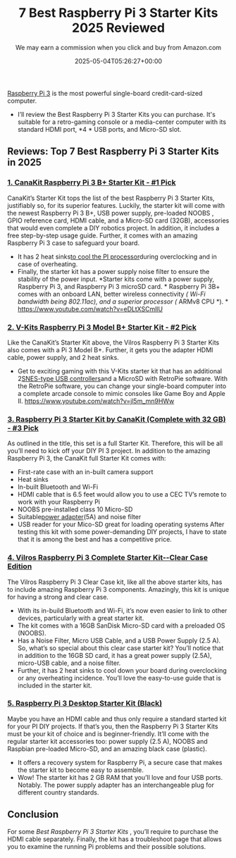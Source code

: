 ﻿---
author: We may earn a commission when you click and buy from Amazon.com
layout: post
title: 7 Best Raspberry Pi 3 Starter Kits 2025 Reviewed
date: '2025-05-04T05:26:27+00:00'
categories:
- Raspberry Pi 3
tags: []
slug: /best-raspberry-pi-3-starter-kits/
lastmod: 2025-05-07T12:21:25+03:00
---

[Raspberry Pi 3](https://pestpolicy.com/raspberry-pi-3-b-review/)
is the most powerful single-board credit-card-sized computer.
- I’ll review the Best Raspberry Pi 3 Starter Kits you can purchase.
It's suitable for a retro-gaming console or a media-center computer with its standard HDMI port,
*4 *
USB ports, and Micro-SD slot.
## Reviews: Top 7 Best Raspberry Pi 3 Starter Kits in 2025
### [1. CanaKit Raspberry Pi 3 B+ Starter Kit - #1 Pick](https://www.amazon.com/dp/B07BCC8PK7/?tag=p-policy-20)
CanaKit’s Starter Kit tops the list of the best Raspberry Pi 3 Starter Kits, justifiably so, for its superior features.
Luckily, the starter kit will come with the newest Raspberry Pi 3 B+, USB power supply, pre-loaded
NOOBS
, GPIO reference card, HDMI cable, and a Micro-SD card (32GB), accessories that would even complete a DIY robotics project.
In addition, it includes a free step-by-step usage guide. Further, it comes with an amazing Raspberry Pi 3 case to safeguard your board.
- It has 2 heat sinks[to cool the PI processor](https://pestpolicy.com/best-heatsink-for-raspberry-pi-3/)during overclocking and in case of overheating.
- Finally, the starter kit has a power supply noise filter to ensure the stability of the power input.
*Starter kits come with a power supply, Raspberry Pi 3, and Raspberry Pi 3 microSD card. *
Raspberry Pi 3B+ comes with an onboard LAN, better wireless connectivity
*(*
*Wi-Fi bandwidth being 802.11ac), and a superior processor (*
ARMv8 CPU
*). *
https://www.youtube.com/watch?v=eDLtXSCmllU
### [2. V-Kits Raspberry Pi 3 Model B+ Starter Kit - #2 Pick](https://www.amazon.com/dp/B07BDRD3LP/?tag=p-policy-20)
Like the CanaKit’s Starter Kit above, the Vilros Raspberry Pi 3 Starter Kits also comes with a Pi 3 Model B+.
Further, it gets you the adapter HDMI cable, power supply, and 2 heat sinks.
- Get to exciting gaming with this V-Kits starter kit that has an additional 2[SNES-type USB controllers](https://pestpolicy.com/best-controller-for-retropie/)and a MicroSD with RetroPie software.
With the RetroPie software, you can change your single-board computer into a complete arcade console to mimic consoles like Game Boy and Apple II.
https://www.youtube.com/watch?v=jl5m_mn9HWw
### [3. Raspberry Pi 3 Starter Kit by CanaKit (Complete with 32 GB) - #3 Pick](https://www.amazon.com/dp/B01C6Q4GLE/?tag=p-policy-20)
As outlined in the title, this set is a full Starter Kit. Therefore, this will be all you’ll need to kick off your DIY PI 3 project.
In addition to the amazing Raspberry Pi 3, the CanaKit full Starter Kit comes with:
- First-rate case with an in-built camera support
- Heat sinks
- In-built Bluetooth and Wi-Fi
- HDMI cable that is 6.5 feet would allow you to use a CEC TV’s remote to work with your Raspberry Pi
- NOOBS pre-installed class 10 Micro-SD
- Suitable[power adapter](https://pestpolicy.com/best-power-supply-raspberry-pi-3/)(5A) and noise filter
- USB reader for your Mico-SD great for loading operating systems
After testing this kit with some power-demanding DIY projects, I have to state that it is among the best and has a competitive price.
### [4. Vilros Raspberry Pi 3 Complete Starter Kit--Clear Case Edition](https://www.amazon.com/dp/B00L87YMGM/?tag=p-policy-20)
The Vilros Raspberry Pi 3 Clear Case kit, like all the above starter kits, has to include amazing Raspberry Pi 3 components.
Amazingly, this kit is unique for having a strong and clear case.
- With its in-build Bluetooth and Wi-Fi, it’s now even easier to link to other devices, particularly with a great starter kit.
- The kit comes with a 16GB SanDisk Micro-SD card with a preloaded OS (NOOBS).
- Has a Noise Filter, Micro USB Cable, and a USB Power Supply (2.5 A).
So, what’s so special about this clear case starter kit? You’ll notice that in addition to the 16GB SD card, it has a great power supply (2.5A), micro-USB cable, and a noise filter.
- Further, it has 2 heat sinks to cool down your board during overclocking or any overheating incidence.
You’ll love the easy-to-use guide that is included in the starter kit.
### [5. Raspberry Pi 3 Desktop Starter Kit (Black)](https://www.amazon.com/dp/B0757ZYW4T/?tag=p-policy-20)
Maybe you have an HDMI cable and thus only require a standard started kit for your PI DIY projects.
If that’s you, then the Raspberry Pi 3 Starter Kits must be your kit of choice and is beginner-friendly.
It’ll come with the regular starter kit accessories too: power supply (2.5 A), NOOBS and Raspbian pre-loaded Micro-SD, and an amazing black case (plastic).
- It offers a recovery system for Raspberry Pi, a secure case that makes the starter kit to become easy to assemble.
- Wow! The starter kit has 2 GB RAM that you’ll love and four USB ports. Notably.
The power supply adapter has an interchangeable plug for different country standards.
## Conclusion
For some
*Best Raspberry Pi 3 Starter Kits*
, you’ll require to purchase the HDMI cable separately.
Finally, the kit has a troubleshoot page that allows you to examine the running Pi problems and their possible solutions.